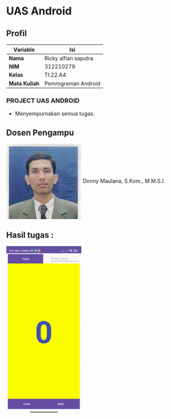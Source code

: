 # UAS Android
## Profil
| Variable | Isi |
| -------- | --- |
| **Nama** | Ricky alfian saputra |
| **NIM** | 312210279 |
| **Kelas** | TI.22.A4 |
| **Mata Kuliah** | Pemrograman Android |

### PROJECT UAS ANDROID 
- Menyempurnakan semua tugas.
## Dosen Pengampu
<img align="center" alt="Coding" width="200" src="https://github.com/ricky1211/UTS_ANDROID/blob/main/foto.jpg?raw=true">
Donny Maulana, S.Kom., M.M.S.I.

## **Hasil tugas :**

<img align="center" alt="Coding" width="200" src="https://github.com/ricky1211/UTS_ANDROID/blob/main/VideoAndroidUTS.gif?raw=true">








